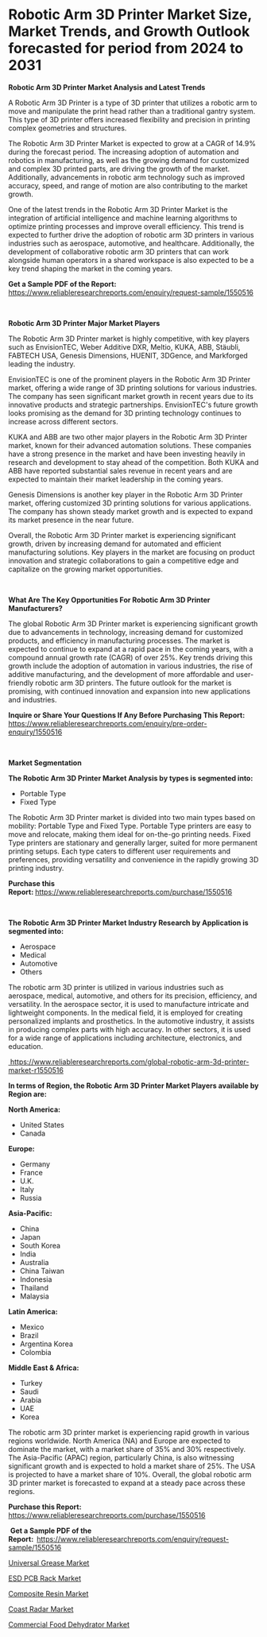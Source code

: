 <p><h1>Robotic Arm 3D Printer Market Size, Market Trends, and Growth Outlook forecasted for period from 2024 to 2031</h1></p><p><strong>Robotic Arm 3D Printer Market Analysis and Latest Trends</strong></p>
<p><p>A Robotic Arm 3D Printer is a type of 3D printer that utilizes a robotic arm to move and manipulate the print head rather than a traditional gantry system. This type of 3D printer offers increased flexibility and precision in printing complex geometries and structures.</p><p>The Robotic Arm 3D Printer Market is expected to grow at a CAGR of 14.9% during the forecast period. The increasing adoption of automation and robotics in manufacturing, as well as the growing demand for customized and complex 3D printed parts, are driving the growth of the market. Additionally, advancements in robotic arm technology such as improved accuracy, speed, and range of motion are also contributing to the market growth.</p><p>One of the latest trends in the Robotic Arm 3D Printer Market is the integration of artificial intelligence and machine learning algorithms to optimize printing processes and improve overall efficiency. This trend is expected to further drive the adoption of robotic arm 3D printers in various industries such as aerospace, automotive, and healthcare. Additionally, the development of collaborative robotic arm 3D printers that can work alongside human operators in a shared workspace is also expected to be a key trend shaping the market in the coming years.</p></p>
<p><strong>Get a Sample PDF of the Report:&nbsp;</strong> <a href="https://www.reliableresearchreports.com/enquiry/request-sample/1550516">https://www.reliableresearchreports.com/enquiry/request-sample/1550516</a></p>
<p>&nbsp;</p>
<p><strong>Robotic Arm 3D Printer Major Market Players</strong></p>
<p><p>The Robotic Arm 3D Printer market is highly competitive, with key players such as EnvisionTEC, Weber Additive DXR, Meltio, KUKA, ABB, Stäubli, FABTECH USA, Genesis Dimensions, HUENIT, 3DGence, and Markforged leading the industry.</p><p>EnvisionTEC is one of the prominent players in the Robotic Arm 3D Printer market, offering a wide range of 3D printing solutions for various industries. The company has seen significant market growth in recent years due to its innovative products and strategic partnerships. EnvisionTEC's future growth looks promising as the demand for 3D printing technology continues to increase across different sectors.</p><p>KUKA and ABB are two other major players in the Robotic Arm 3D Printer market, known for their advanced automation solutions. These companies have a strong presence in the market and have been investing heavily in research and development to stay ahead of the competition. Both KUKA and ABB have reported substantial sales revenue in recent years and are expected to maintain their market leadership in the coming years.</p><p>Genesis Dimensions is another key player in the Robotic Arm 3D Printer market, offering customized 3D printing solutions for various applications. The company has shown steady market growth and is expected to expand its market presence in the near future.</p><p>Overall, the Robotic Arm 3D Printer market is experiencing significant growth, driven by increasing demand for automated and efficient manufacturing solutions. Key players in the market are focusing on product innovation and strategic collaborations to gain a competitive edge and capitalize on the growing market opportunities.</p></p>
<p>&nbsp;</p>
<p><strong>What Are The Key Opportunities For Robotic Arm 3D Printer Manufacturers?</strong></p>
<p><p>The global Robotic Arm 3D Printer market is experiencing significant growth due to advancements in technology, increasing demand for customized products, and efficiency in manufacturing processes. The market is expected to continue to expand at a rapid pace in the coming years, with a compound annual growth rate (CAGR) of over 25%. Key trends driving this growth include the adoption of automation in various industries, the rise of additive manufacturing, and the development of more affordable and user-friendly robotic arm 3D printers. The future outlook for the market is promising, with continued innovation and expansion into new applications and industries.</p></p>
<p><strong>Inquire or Share Your Questions If Any Before Purchasing This Report:</strong> <a href="https://www.reliableresearchreports.com/enquiry/pre-order-enquiry/1550516">https://www.reliableresearchreports.com/enquiry/pre-order-enquiry/1550516</a></p>
<p>&nbsp;</p>
<p><strong>Market Segmentation</strong></p>
<p><strong>The Robotic Arm 3D Printer Market Analysis by types is segmented into:</strong></p>
<p><ul><li>Portable Type</li><li>Fixed Type</li></ul></p>
<p><p>The Robotic Arm 3D Printer market is divided into two main types based on mobility: Portable Type and Fixed Type. Portable Type printers are easy to move and relocate, making them ideal for on-the-go printing needs. Fixed Type printers are stationary and generally larger, suited for more permanent printing setups. Each type caters to different user requirements and preferences, providing versatility and convenience in the rapidly growing 3D printing industry.</p></p>
<p><strong>Purchase this Report:&nbsp;</strong><a href="https://www.reliableresearchreports.com/purchase/1550516">https://www.reliableresearchreports.com/purchase/1550516</a></p>
<p>&nbsp;</p>
<p><strong>The Robotic Arm 3D Printer Market Industry Research by Application is segmented into:</strong></p>
<p><ul><li>Aerospace</li><li>Medical</li><li>Automotive</li><li>Others</li></ul></p>
<p><p>The robotic arm 3D printer is utilized in various industries such as aerospace, medical, automotive, and others for its precision, efficiency, and versatility. In the aerospace sector, it is used to manufacture intricate and lightweight components. In the medical field, it is employed for creating personalized implants and prosthetics. In the automotive industry, it assists in producing complex parts with high accuracy. In other sectors, it is used for a wide range of applications including architecture, electronics, and education.</p></p>
<p><a href="https://www.reliableresearchreports.com/global-robotic-arm-3d-printer-market-r1550516">&nbsp;https://www.reliableresearchreports.com/global-robotic-arm-3d-printer-market-r1550516</a></p>
<p><strong>In terms of Region, the Robotic Arm 3D Printer Market Players available by Region are:</strong></p>
<p>
    <p> <strong> North America: </strong>
        <ul>
            <li>United States</li>
            <li>Canada</li>
        </ul>
        </p> 
    <p> <strong> Europe: </strong>
        <ul>
            <li>Germany</li>
            <li>France</li>
            <li>U.K.</li>
            <li>Italy</li>
            <li>Russia</li>
        </ul>
        </p> 
    <p> <strong> Asia-Pacific: </strong>
        <ul>
            <li>China</li>
            <li>Japan</li>
            <li>South Korea</li>
            <li>India</li>
            <li>Australia</li>
            <li>China Taiwan</li>
            <li>Indonesia</li>
            <li>Thailand</li>
            <li>Malaysia</li>
        </ul>
        </p> 
    <p> <strong> Latin America: </strong>
        <ul>
            <li>Mexico</li>
            <li>Brazil</li>
            <li>Argentina Korea</li>
            <li>Colombia</li>
        </ul>
        </p> 
    <p> <strong> Middle East & Africa: </strong>
        <ul>
            <li>Turkey</li>
            <li>Saudi</li>
            <li>Arabia</li>
            <li>UAE</li>
            <li>Korea</li>
        </ul>
    </p>
    </p>
<p><p>The robotic arm 3D printer market is experiencing rapid growth in various regions worldwide. North America (NA) and Europe are expected to dominate the market, with a market share of 35% and 30% respectively. The Asia-Pacific (APAC) region, particularly China, is also witnessing significant growth and is expected to hold a market share of 25%. The USA is projected to have a market share of 10%. Overall, the global robotic arm 3D printer market is forecasted to expand at a steady pace across these regions.</p></p>
<p><strong>Purchase this Report: </strong><a href="https://www.reliableresearchreports.com/purchase/1550516">https://www.reliableresearchreports.com/purchase/1550516</a></p>
<p>&nbsp;<strong>Get a Sample PDF of the Report:&nbsp;&nbsp;</strong><a href="https://www.reliableresearchreports.com/enquiry/request-sample/1550516">https://www.reliableresearchreports.com/enquiry/request-sample/1550516</a></p>
<p><strong></strong></p>
<p><p><a href="https://issuu.com/reportprime-2/docs/universal-grease-market-size-2030.pptx">Universal Grease Market</a></p><p><a href="https://github.com/Angelnienowdseej3e45z3p8c/Market-Research-Report-List-2/blob/main/esd-pcb-rack-market.md">ESD PCB Rack Market</a></p><p><a href="https://issuu.com/reportprime-2/docs/composite-resin-market-size-2030.pptx">Composite Resin Market</a></p><p><a href="https://github.com/brentleyjimmiealvaradoz4l1rea/Market-Research-Report-List-2/blob/main/coast-radar-market.md">Coast Radar Market</a></p><p><a href="https://www.linkedin.com/pulse/commercial-food-dehydrator-market-size-2024-2031-global-wfyvc?trackingId=Vr%2BokyquWB8hd%2Bb6NcuPcw%3D%3D">Commercial Food Dehydrator Market</a></p></p>